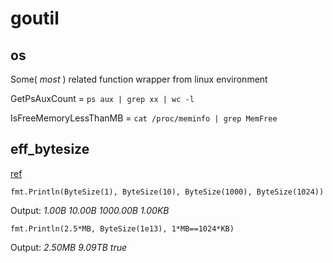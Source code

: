 goutil
======

## os
Some( _most_ ) related function wrapper from linux environment

GetPsAuxCount = ```ps aux | grep xx | wc -l```

IsFreeMemoryLessThanMB = ```cat /proc/meminfo | grep MemFree```

## eff_bytesize
[ref](http://golang.org/doc/progs/eff_bytesize.go)

```fmt.Println(ByteSize(1), ByteSize(10), ByteSize(1000), ByteSize(1024))```

Output: _1.00B 10.00B 1000.00B 1.00KB_

```fmt.Println(2.5*MB, ByteSize(1e13), 1*MB==1024*KB)```

Output: _2.50MB 9.09TB true_

